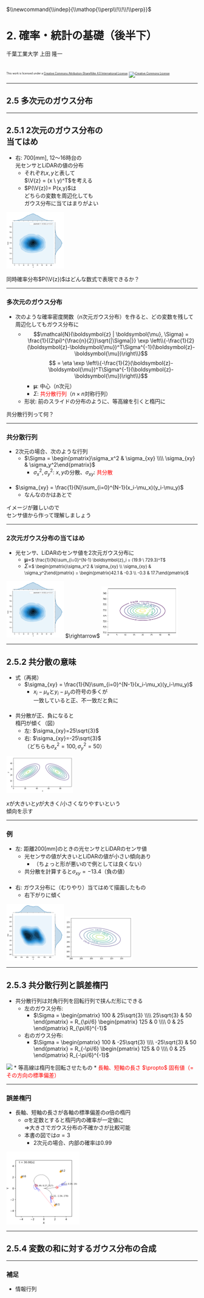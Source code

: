 $\newcommand{\V}[1]{\boldsymbol{#1}}$
$\newcommand{\jump}[1]{[\\![#1]\\!]}$
$\newcommand{\bigjump}[1]{\big[\\!\\!\big[#1\big]\\!\\!\big]}$
$\newcommand{\Bigjump}[1]{\bigg[\\!\\!\bigg[#1\bigg]\\!\\!\bigg]}$
$\\newcommand{\\indep}{\\mathop{\\perp\\!\\!\\!\\perp}}$

# 2. 確率・統計の基礎（後半下）

千葉工業大学 上田 隆一

<br />

<p style="font-size:50%">
This work is licensed under a <a rel="license" href="http://creativecommons.org/licenses/by-sa/4.0/">Creative Commons Attribution-ShareAlike 4.0 International License</a>.
<a rel="license" href="http://creativecommons.org/licenses/by-sa/4.0/">
<img alt="Creative Commons License" style="border-width:0" src="https://i.creativecommons.org/l/by-sa/4.0/88x31.png" /></a>
</p>

---

## 2.5 多次元のガウス分布

---

## 2.5.1 2次元のガウス分布の<br />当てはめ


* 右: 700[mm], 12〜16時台の<br />光センサとLiDARの値の分布
    * それぞれ$x,y$と表して<br />$\V{z} = (x \ y)^T$を考える
    * $P(\V{z})= P(x,y)$は<br />どちらの変数を周辺化しても<br />ガウス分布に当てはまりがよい

<img width="30%" src="./figs/lidar_light_700.png" />

同時確率分布$P(\V{z})$はどんな数式で表現できるか？

---

### 多次元のガウス分布

* 次のような確率密度関数（$n$次元ガウス分布）を作ると、どの変数を残して周辺化してもガウス分布に
    * $$\mathcal{N}(\boldsymbol{z} | \boldsymbol{\mu}, \Sigma) = \frac{1}{(2\pi)^{\frac{n}{2}}\sqrt{|\Sigma|}} \exp \left\\{-\frac{1}{2}(\boldsymbol{z}-\boldsymbol{\mu})^T\Sigma^{-1}(\boldsymbol{z}-\boldsymbol{\mu})\right\\}$$
    $$ = \eta \exp \left\\{-\frac{1}{2}(\boldsymbol{z}-\boldsymbol{\mu})^T\Sigma^{-1}(\boldsymbol{z}-\boldsymbol{\mu})\right\\}$$
        * $\boldsymbol{\mu}$: 中心（$n$次元）
        * $\Sigma$: <span style="color:red">共分散行列</span>（$n \times n$対称行列）
    * 形状: 前のスライドの分布のように、等高線を引くと楕円に

共分散行列って何？

---

### 共分散行列

* 2次元の場合、次のような行列
    * $\Sigma = \begin{pmatrix}\sigma_x^2 & \sigma_{xy} \\\\ \sigma_{xy} & \sigma_y^2\end{pmatrix}$
        * $\sigma_x^2, \sigma_y^2$: $x, y$の分散、$\sigma_{xy}$: <span style="color:red">共分散</span><br />　
* $\sigma_{xy} = \frac{1}{N}\sum_{i=0}^{N-1}(x_i-\mu_x)(y_i-\mu_y)$
    * なんなのかはあとで

イメージが難しいので<br />センサ値から作って理解しましょう

---

### 2次元ガウス分布の当てはめ

* 光センサ、LiDARのセンサ値を2次元ガウス分布に
    * $\boldsymbol{\mu} =$<span style="font-size:80%">$ \frac{1}{N}\sum_{i=0}^{N-1} \boldsymbol{z}_i = (19.9 \ 729.3)^T$</span>
    * $\Sigma =$<span style="font-size:80%">$ \begin{pmatrix}\sigma_x^2 & \sigma_{xy} \\\\ \sigma_{xy} & \sigma_y^2\end{pmatrix} = \begin{pmatrix}42.1 & -0.3 \\\\ -0.3 & 17.7\end{pmatrix}$</span>

<img width="30%" src="./figs/lidar_light_700.png" />
$\rightarrow$
<img width="40%" src="./figs/2d_gauss.png" />

---

## 2.5.2 共分散の意味

* 式（再掲）
    * $\sigma_{xy} = \frac{1}{N}\sum_{i=0}^{N-1}(x_i-\mu_x)(y_i-\mu_y)$
        * $x_i -\mu_x$と$y_i -\mu_y$の符号の多くが<br />一致していると正、不一致だと負に<br />　
* 共分散が正、負になると<br />楕円が傾く（図）
    * 左: $\sigma_{xy}=25\sqrt{3}$
    * 右: $\sigma_{xy}=-25\sqrt{3}$<br />
     （どちらも$\sigma_x^2 = 100, \sigma_y^2 = 50$）

<img width="35%" src="./figs/2d_gausses.png" />

$x$が大きいと$y$が大きく/小さくなりやすいという<br />傾向を示す

---

### 例

* 左: 距離200[mm]のときの光センサとLiDARのセンサ値
    * 光センサの値が大きいとLiDARの値が小さい傾向あり
        * （ちょっと形が悪いので例としては良くない）
    * 共分散を計算すると$\sigma_{xy} = -13.4$（負の値）<br />　
* 右: ガウス分布に（むりやり）当てはめて描画したもの
    * 右下がりに傾く

<img width="30%" src="./figs/sensor_2d_200.png" />
<img width="35%" src="./figs/gauss_2d_200.png" />

---

## 2.5.3 共分散行列と誤差楕円

* 共分散行列は対角行列を回転行列で挟んだ形にできる
    * 左のガウス分布:
        * $\Sigma = \begin{pmatrix} 100 & 25\sqrt{3} \\\\ 25\sqrt{3} & 50 \end{pmatrix} =         R_{\pi/6} \begin{pmatrix} 125 & 0 \\\\ 0 & 25 \end{pmatrix} R_{\pi/6}^{-1}$
    * 右のガウス分布:
        * $\Sigma = \begin{pmatrix} 100 & -25\sqrt{3} \\\\ -25\sqrt{3} & 50 \end{pmatrix} =         R_{-\pi/6} \begin{pmatrix} 125 & 0 \\\\ 0 & 25 \end{pmatrix} R_{-\pi/6}^{-1}$
<img width="40%" src="../figs/2d_gausses.png" />
    * 等高線は楕円を回転させたもの
    * <span style="color:red">長軸、短軸の長さ $\propto$ 固有値（= その方向の標準偏差）</span>

---

### 誤差楕円

* 長軸、短軸の長さが各軸の標準偏差の$\alpha$倍の楕円
    * $\alpha$を定数とすると楕円内の確率が一定値に<br />
    $\Longrightarrow$大きさでガウス分布の不確かさが比較可能
    * 本書の図では$\alpha=3$
        * 2次元の場合、内部の確率は$0.99$

<img width="38%" src="./figs/kalman_30_1.png" />

---

## 2.5.4 変数の和に対するガウス分布の合成

---

### 補足

* 情報行列
